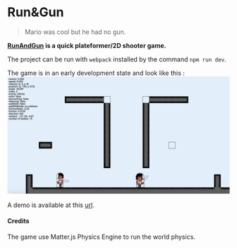 # Run&Gun

> Mario was cool but he had no gun.

__[RunAndGun](https://d0rianb.github.io/RunAndGun/) is a quick plateformer/2D shooter game.__

The project can be run with `webpack` installed by the command `npm run dev`.

The game is in an early development state and look like this :
![screenshot](docs/images/screenshot-dev-02-20.png)

A demo is available at this [url](https://d0rianb.github.io/RunAndGun/).

#### Credits
The game use Matter.js Physics Engine to run the world physics.
